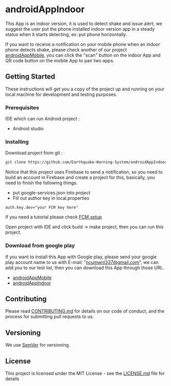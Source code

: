 # androidAppIndoor

This App is an indoor version, it is used to detect shake and issue alert, we suggest the user put the phone installed indoor version app in a steady status when it starts detecting, ex: put phone horizontally.

If you want to receive a notification on your mobile phone when an indoor phone detects shake, please check another of our project [androidAppMobile](https://github.com/ncu106503522/androidAppMobile), you can click the "scan" button on the indoor App and QR code button on the mobile App to pair two apps.

## Getting Started

These instructions will get you a copy of the project up and running on your local machine for development and testing purposes.

### Prerequisites

IDE which can run Android project :

* Android studio


### Installing
Download project from git :
```sh
git clone https://github.com/Earthquake-Warning-System/androidAppIndoor.git
```
Notice that this project uses Firebase to send a notification, so you need to build an account in Firebase and create a project for this, basically, you need to finish the following things.
* put google-services.json into project
* Fill out author key in local.properties
```
auth.key.dev="your FCM key here"
```

If you need a tutorial please check  [FCM setup](https://firebase.google.com/docs/android/setup)

Open project with IDE and click build  → make project, then you can run this project.
### Download from google play
If you want to install this App with Google play, please send your google play account name to us with E-mail: "ncumwnl337@gmail.com", we can add you to our test list, then you can download this App through those URL.
* [androidAppMobile](https://play.google.com/apps/internaltest/4701297342863693173)
* [androidAppIndoor](https://play.google.com/apps/internaltest/4700171472181250730)



## Contributing

Please read [CONTRIBUTING.md](CONTRIBUTING.md) for details on our code of conduct, and the process for submitting pull requests to us.

## Versioning

We use [SemVer](http://semver.org/) for versioning.

## License

This project is licensed under the MIT License - see the [LICENSE.md](LICENSE.md) file for details


